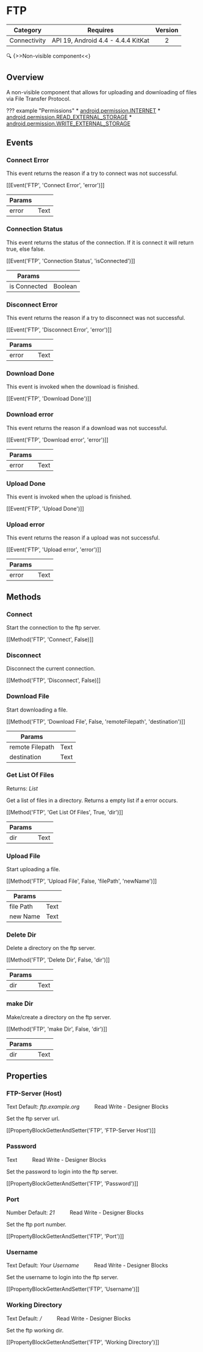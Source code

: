 # FTP

| Category | Requires | Version |
|:--------:|:-------:|:--------:|
|Connectivity|API 19, Android 4.4 - 4.4.4 KitKat|2|

:mag: {>>Non-visible component<<}

## Overview

A non-visible component that allows for uploading and downloading of files via File Transfer Protocol.

??? example "Permissions"
    * [android.permission.INTERNET](https://developer.android.com/reference/android/Manifest.permission.html#android.permission.INTERNET)
    * [android.permission.READ_EXTERNAL_STORAGE](https://developer.android.com/reference/android/Manifest.permission.html#android.permission.READ_EXTERNAL_STORAGE)
    * [android.permission.WRITE_EXTERNAL_STORAGE](https://developer.android.com/reference/android/Manifest.permission.html#android.permission.WRITE_EXTERNAL_STORAGE)


## Events

### Connect Error

This event returns the reason if a try to connect was not successful.

[[Event('FTP', 'Connect Error', 'error')]]

| Params | []() |
|--------|------|
|error|<span class="chip chip-text">Text</span>|


### Connection Status

This event returns the status of the connection. If it is connect it will return true, else false.

[[Event('FTP', 'Connection Status', 'isConnected')]]

| Params | []() |
|--------|------|
|is Connected|<span class="chip chip-boolean">Boolean</span>|


### Disconnect Error

This event returns the reason if a try to disconnect was not successful.

[[Event('FTP', 'Disconnect Error', 'error')]]

| Params | []() |
|--------|------|
|error|<span class="chip chip-text">Text</span>|


### Download Done

This event is invoked when the download is finished.

[[Event('FTP', 'Download Done')]]

### Download error

This event returns the reason if a download was not successful.

[[Event('FTP', 'Download error', 'error')]]

| Params | []() |
|--------|------|
|error|<span class="chip chip-text">Text</span>|


### Upload Done

This event is invoked when the upload is finished.

[[Event('FTP', 'Upload Done')]]

### Upload error

This event returns the reason if a upload was not successful.

[[Event('FTP', 'Upload error', 'error')]]

| Params | []() |
|--------|------|
|error|<span class="chip chip-text">Text</span>|


## Methods

### Connect

Start the connection to the ftp server.

[[Method('FTP', 'Connect', False)]]

### Disconnect

Disconnect the current connection.

[[Method('FTP', 'Disconnect', False)]]

### Download File

Start downloading a file.

[[Method('FTP', 'Download File', False, 'remoteFilepath', 'destination')]]

| Params | []() |
|--------|------|
|remote Filepath|<span class="chip chip-text">Text</span>|
|destination|<span class="chip chip-text">Text</span>|


### Get List Of Files

<span class="chip chip-list">Returns: <i>List</i></span> 

Get a list of files in a directory. Returns a empty list if a error occurs.

[[Method('FTP', 'Get List Of Files', True, 'dir')]]

| Params | []() |
|--------|------|
|dir|<span class="chip chip-text">Text</span>|


### Upload File

Start uploading a file.

[[Method('FTP', 'Upload File', False, 'filePath', 'newName')]]

| Params | []() |
|--------|------|
|file Path|<span class="chip chip-text">Text</span>|
|new Name|<span class="chip chip-text">Text</span>|


### Delete Dir

Delete a directory on the ftp server.

[[Method('FTP', 'Delete Dir', False, 'dir')]]

| Params | []() |
|--------|------|
|dir|<span class="chip chip-text">Text</span>|


### make Dir

Make/create a directory on the ftp server.

[[Method('FTP', 'make Dir', False, 'dir')]]

| Params | []() |
|--------|------|
|dir|<span class="chip chip-text">Text</span>|


## Properties

### FTP-Server (Host)

<span class="chip chip-text">Text</span> <span class="chip chip-text">Default: <i>ftp.example.org</i></span>&nbsp;&nbsp;&nbsp;&nbsp;&nbsp;&nbsp;&nbsp;&nbsp;&nbsp;&nbsp;<span class="chip chip-rw">Read</span> <span class="chip chip-rw">Write</span> - <span class="chip chip-bd">Designer</span> <span class="chip chip-bd">Blocks</span> 

Set the ftp server url.

[[PropertyBlockGetterAndSetter('FTP', 'FTP-Server Host')]]

### Password

<span class="chip chip-text">Text</span>&nbsp;&nbsp;&nbsp;&nbsp;&nbsp;&nbsp;&nbsp;&nbsp;&nbsp;&nbsp;<span class="chip chip-rw">Read</span> <span class="chip chip-rw">Write</span> - <span class="chip chip-bd">Designer</span> <span class="chip chip-bd">Blocks</span> 

Set the password to login into the ftp server.

[[PropertyBlockGetterAndSetter('FTP', 'Password')]]

### Port

<span class="chip chip-number">Number</span> <span class="chip chip-number">Default: <i>21</i></span>&nbsp;&nbsp;&nbsp;&nbsp;&nbsp;&nbsp;&nbsp;&nbsp;&nbsp;&nbsp;<span class="chip chip-rw">Read</span> <span class="chip chip-rw">Write</span> - <span class="chip chip-bd">Designer</span> <span class="chip chip-bd">Blocks</span> 

Set the ftp port number.

[[PropertyBlockGetterAndSetter('FTP', 'Port')]]

### Username

<span class="chip chip-text">Text</span> <span class="chip chip-text">Default: <i>Your Username</i></span>&nbsp;&nbsp;&nbsp;&nbsp;&nbsp;&nbsp;&nbsp;&nbsp;&nbsp;&nbsp;<span class="chip chip-rw">Read</span> <span class="chip chip-rw">Write</span> - <span class="chip chip-bd">Designer</span> <span class="chip chip-bd">Blocks</span> 

Set the username to login into the ftp server.

[[PropertyBlockGetterAndSetter('FTP', 'Username')]]

### Working Directory

<span class="chip chip-text">Text</span> <span class="chip chip-text">Default: <i>/</i></span>&nbsp;&nbsp;&nbsp;&nbsp;&nbsp;&nbsp;&nbsp;&nbsp;&nbsp;&nbsp;<span class="chip chip-rw">Read</span> <span class="chip chip-rw">Write</span> - <span class="chip chip-bd">Designer</span> <span class="chip chip-bd">Blocks</span> 

Set the ftp working dir.

[[PropertyBlockGetterAndSetter('FTP', 'Working Directory')]]